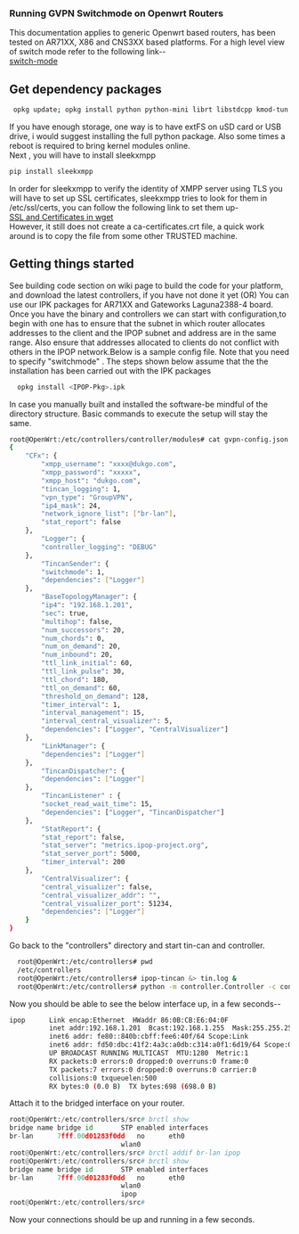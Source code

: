 ### Running GVPN Switchmode on Openwrt Routers
This documentation applies to generic Openwrt based routers, has been tested on AR71XX, X86 and CNS3XX based platforms. For a high level view of switch mode refer to the following link--  
[switch-mode](https://github.com/ipop-project/documentation/wiki/Switchmode-%28new%29)  

## Get dependency packages  
```bash  
 opkg update; opkg install python python-mini librt libstdcpp kmod-tun kmod-ipv6 libpthread wget python-pip 
``` 
If you have enough storage, one way is to have extFS on uSD card or USB drive, i would suggest installing the full python package. Also some times a reboot is required to bring kernel modules online.  
Next , you will have to install sleekxmpp  
```bash
pip install sleekxmpp
```  
In order for sleekxmpp to verify the identity of XMPP server using TLS you will have to set up SSL certificates, sleekxmpp tries to look for them in /etc/ssl/certs, you can follow the following link to set them up-  
[SSL and Certificates in wget](https://wiki.openwrt.org/doc/howto/wget-ssl-certs)    
However, it still does not create a ca-certificates.crt file, a quick work around is to copy the file from some other TRUSTED machine.

## Getting things started  

See building code section on wiki page to build the code for your platform, and download the latest controllers, if you have not done it yet (OR) You can use our IPK packages for AR71XX and Gateworks Laguna2388-4 board.  
Once you have the binary and controllers we can start with configuration,to begin with one has to ensure that the subnet in which router allocates addresses to the client and the IPOP subnet and address are in the same range. Also ensure that addresses allocated to clients do not conflict with others in the IPOP network.Below is a sample config file. 
Note that you need to specify "switchmode" . The steps shown below assume that the the installation has been carried out with the IPK packages  
```bash  
  opkg install <IPOP-Pkg>.ipk
```  
 In case you manually built and installed the software-be mindful of the directory structure. Basic commands to execute the setup  will stay the same.

```bash
root@OpenWrt:/etc/controllers/controller/modules# cat gvpn-config.json 
{
    "CFx": {
        "xmpp_username": "xxxx@dukgo.com",
        "xmpp_password": "xxxxx",
        "xmpp_host": "dukgo.com",
        "tincan_logging": 1,
        "vpn_type": "GroupVPN",
        "ip4_mask": 24,  
        "network_ignore_list": ["br-lan"],
        "stat_report": false
    },
        "Logger": {
        "controller_logging": "DEBUG"
    },
        "TincanSender": {
        "switchmode": 1,
        "dependencies": ["Logger"]
    },
        "BaseTopologyManager": {
        "ip4": "192.168.1.201",
        "sec": true,
        "multihop": false,
        "num_successors": 20,
        "num_chords": 0,
        "num_on_demand": 20,
        "num_inbound": 20,
        "ttl_link_initial": 60,
        "ttl_link_pulse": 30,
        "ttl_chord": 180,
        "ttl_on_demand": 60,
        "threshold_on_demand": 128,
        "timer_interval": 1,
        "interval_management": 15,
        "interval_central_visualizer": 5,
        "dependencies": ["Logger", "CentralVisualizer"]
    },
        "LinkManager": {
        "dependencies": ["Logger"]
    },
        "TincanDispatcher": {
        "dependencies": ["Logger"]
    },
        "TincanListener" : {
        "socket_read_wait_time": 15,
        "dependencies": ["Logger", "TincanDispatcher"]
    },
        "StatReport": {
        "stat_report": false,
        "stat_server": "metrics.ipop-project.org",
        "stat_server_port": 5000,
        "timer_interval": 200
    },
        "CentralVisualizer": {
        "central_visualizer": false,
        "central_visualizer_addr": "",
        "central_visualizer_port": 51234,
        "dependencies": ["Logger"]
    }
}

```  
  
 Go back to the "controllers" directory and start tin-can and controller.  
```bash
  root@OpenWrt:/etc/controllers# pwd
  /etc/controllers
  root@OpenWrt:/etc/controllers# ipop-tincan &> tin.log &
  root@OpenWrt:/etc/controllers# python -m controller.Controller -c controller/modules/gvpn-config.json &> log.txt &
```  
Now you should be able to see the below interface up, in a few seconds--  
```bash
ipop      Link encap:Ethernet  HWaddr 86:0B:CB:E6:04:0F  
          inet addr:192.168.1.201  Bcast:192.168.1.255  Mask:255.255.255.0
          inet6 addr: fe80::840b:cbff:fee6:40f/64 Scope:Link
          inet6 addr: fd50:dbc:41f2:4a3c:a0db:c314:a0f1:6d19/64 Scope:Global
          UP BROADCAST RUNNING MULTICAST  MTU:1280  Metric:1
          RX packets:0 errors:0 dropped:0 overruns:0 frame:0
          TX packets:7 errors:0 dropped:0 overruns:0 carrier:0
          collisions:0 txqueuelen:500 
          RX bytes:0 (0.0 B)  TX bytes:698 (698.0 B)
```  

 Attach it to the bridged interface on your router.  
```python
root@OpenWrt:/etc/controllers/src# brctl show
bridge name	bridge id		STP enabled	interfaces
br-lan		7fff.00d01283f0dd	no		eth0
							wlan0
root@OpenWrt:/etc/controllers/src# brctl addif br-lan ipop
root@OpenWrt:/etc/controllers/src# brctl show
bridge name	bridge id		STP enabled	interfaces
br-lan		7fff.00d01283f0dd	no		eth0
							wlan0
							ipop
root@OpenWrt:/etc/controllers/src# 

``` 
Now your connections should be up and running in a few seconds.